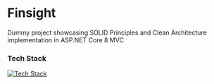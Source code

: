 # Finsight
Dummy project showcasing SOLID Principles and Clean Architecture implementation in ASP.NET Core 8 MVC 

### Tech Stack
[![Tech Stack](https://skillicons.dev/icons?i=cs,dotnet)]()
